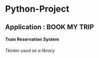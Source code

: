# Python-Project

## Application : BOOK MY TRIP

#### Train Reservation System

###### Tkinter used as a library
